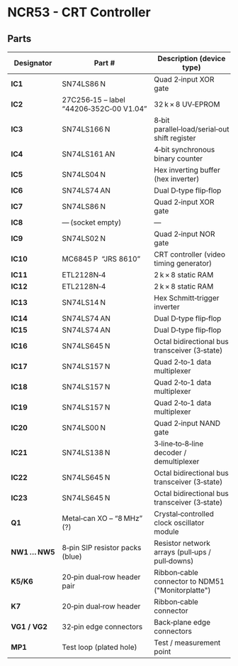 # NCR53 - CRT Controller

## Parts

| Designator    | Part #                                  | Description (device type)                         |
| ------------- | --------------------------------------- | ------------------------------------------------- |
| **IC1**       | SN74LS86 N                              | Quad 2‑input XOR gate                             |
| **IC2**       | 27C256‑15 – label “44206‑352C‑00 V1.04” | 32 k × 8 UV‑EPROM                                 |
| **IC3**       | SN74LS166 N                             | 8‑bit parallel‑load/serial‑out shift register     |
| **IC4**       | SN74LS161 AN                            | 4‑bit synchronous binary counter                  |
| **IC5**       | SN74LS04 N                              | Hex inverting buffer (hex inverter)               |
| **IC6**       | SN74LS74 AN                             | Dual D‑type flip‑flop                             |
| **IC7**       | SN74LS86 N                              | Quad 2‑input XOR gate                             |
| **IC8**       | — (socket empty)                        | —                                                 |
| **IC9**       | SN74LS02 N                              | Quad 2‑input NOR gate                             |
| **IC10**      | MC6845 P  “JRS 8610”                    | CRT controller (video timing generator)           |
| **IC11**      | ETL2128N‑4                              | 2 k × 8 static RAM                                |
| **IC12**      | ETL2128N‑4                              | 2 k × 8 static RAM                                |
| **IC13**      | SN74LS14 N                              | Hex Schmitt‑trigger inverter                      |
| **IC14**      | SN74LS74 AN                             | Dual D‑type flip‑flop                             |
| **IC15**      | SN74LS74 AN                             | Dual D‑type flip‑flop                             |
| **IC16**      | SN74LS645 N                             | Octal bidirectional bus transceiver (3‑state)     |
| **IC17**      | SN74LS157 N                             | Quad 2‑to‑1 data multiplexer                      |
| **IC18**      | SN74LS157 N                             | Quad 2‑to‑1 data multiplexer                      |
| **IC19**      | SN74LS157 N                             | Quad 2‑to‑1 data multiplexer                      |
| **IC20**      | SN74LS00 N                              | Quad 2‑input NAND gate                            |
| **IC21**      | SN74LS138 N                             | 3‑line‑to‑8‑line decoder / demultiplexer          |
| **IC22**      | SN74LS645 N                             | Octal bidirectional bus transceiver (3‑state)     |
| **IC23**      | SN74LS645 N                             | Octal bidirectional bus transceiver (3‑state)     |
| **Q1**        | Metal‑can XO – “8 MHz” (?)              | Crystal‑controlled clock oscillator module        |
| **NW1 … NW5** | 8‑pin SIP resistor packs (blue)         | Resistor network arrays (pull‑ups / pull‑downs)   |
| **K5/K6**     | 20‑pin dual‑row header pair             | Ribbon‑cable connector to NDM51 ("Monitorplatte") |
| **K7**        | 20‑pin dual‑row header                  | Ribbon‑cable connector                            |
| **VG1 / VG2** | 32‑pin edge connectors                  | Back‑plane edge connectors                        |
| **MP1**       | Test loop (plated hole)                 | Test / measurement point                          |
